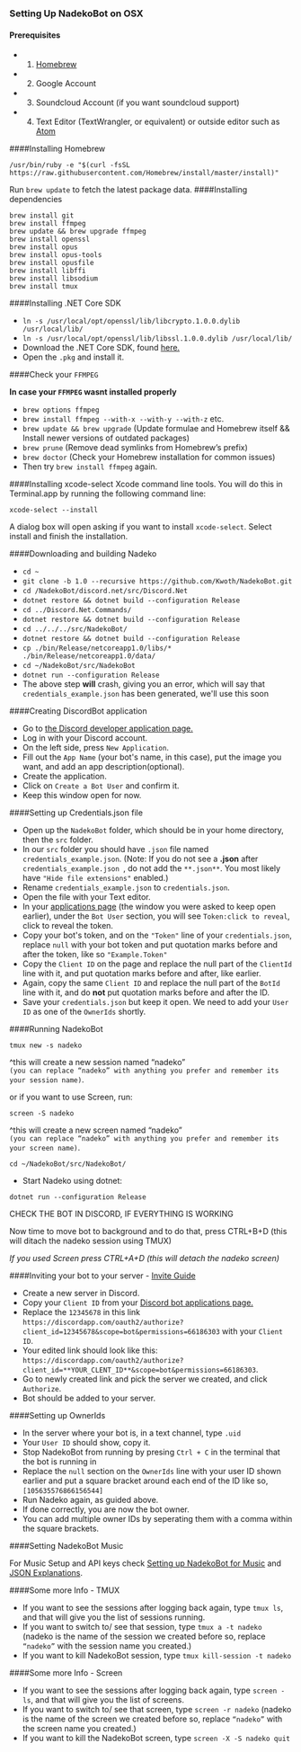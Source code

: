 ### Setting Up NadekoBot on OSX
#### Prerequisites 
- 1) [Homebrew][Homebrew]
- 2) Google Account
- 3) Soundcloud Account (if you want soundcloud support)
- 4) Text Editor (TextWrangler, or equivalent) or outside editor such as [Atom][Atom]

####Installing Homebrew

`/usr/bin/ruby -e "$(curl -fsSL https://raw.githubusercontent.com/Homebrew/install/master/install)"`

Run `brew update` to fetch the latest package data.
####Installing dependencies
```
brew install git
brew install ffmpeg
brew update && brew upgrade ffmpeg
brew install openssl
brew install opus
brew install opus-tools
brew install opusfile
brew install libffi
brew install libsodium
brew install tmux
```

####Installing .NET Core SDK
- `ln -s /usr/local/opt/openssl/lib/libcrypto.1.0.0.dylib /usr/local/lib/`
- `ln -s /usr/local/opt/openssl/lib/libssl.1.0.0.dylib /usr/local/lib/`
- Download the .NET Core SDK, found [here.](https://go.microsoft.com/fwlink/?LinkID=827526)
- Open the `.pkg` and install it.

####Check your `FFMPEG`

**In case your `FFMPEG` wasnt installed properly**

- `brew options ffmpeg`
- `brew install ffmpeg --with-x --with-y --with-z` etc.
- `brew update && brew upgrade` (Update formulae and Homebrew itself && Install newer versions of outdated packages)
- `brew prune` (Remove dead symlinks from Homebrew’s prefix)
- `brew doctor` (Check your Homebrew installation for common issues)
- Then try `brew install ffmpeg` again.

####Installing xcode-select
Xcode command line tools. You will do this in Terminal.app by running the following command line:

`xcode-select --install`

A dialog box will open asking if you want to install `xcode-select`. Select install and finish the installation.

####Downloading and building Nadeko
- `cd ~`
- `git clone -b 1.0 --recursive https://github.com/Kwoth/NadekoBot.git`
- `cd /NadekoBot/discord.net/src/Discord.Net`
- `dotnet restore && dotnet build --configuration Release`
- `cd ../Discord.Net.Commands/`
- `dotnet restore && dotnet build --configuration Release`
- `cd ../../../src/NadekoBot/`
- `dotnet restore && dotnet build --configuration Release`
- `cp ./bin/Release/netcoreapp1.0/libs/* ./bin/Release/netcoreapp1.0/data/`
- `cd ~/NadekoBot/src/NadekoBot`
- `dotnet run --configuration Release`
- The above step **will** crash, giving you an error, which will say that `credentials_example.json` has been generated, we'll use this soon

####Creating DiscordBot application
- Go to [the Discord developer application page.][DiscordApp]
- Log in with your Discord account.
- On the left side, press `New Application`.
- Fill out the `App Name` (your bot's name, in this case), put the image you want, and add an app description(optional).
- Create the application.
- Click on `Create a Bot User` and confirm it.
- Keep this window open for now.
 
####Setting up Credentials.json file
- Open up the `NadekoBot` folder, which should be in your home directory, then the `src` folder.
- In our `src` folder you should have `.json` file named `credentials_example.json`. (Note: If you do not see a **.json** after `credentials_example.json `, do not add the `**.json**`. You most likely have `"Hide file extensions"` enabled.)
- Rename `credentials_example.json` to `credentials.json`.
- Open the file with your Text editor.
- In your [applications page][DiscordApp] (the window you were asked to keep open earlier), under the `Bot User` section, you will see `Token:click to reveal`, click to reveal the token.
- Copy your bot's token, and on the `"Token"` line of your `credentials.json`, replace `null` with your bot token and put quotation marks before and after the token, like so `"Example.Token"`
- Copy the `Client ID` on the page and replace the null part of the `ClientId` line with it, and put quotation marks before and after, like earlier.
- Again, copy the same `Client ID` and replace the null part of the `BotId` line with it, and do **not** put quotation marks before and after the ID.
- Save your `credentials.json` but keep it open. We need to add your `User ID` as one of the `OwnerIds` shortly.
 
####Running NadekoBot
 
`tmux new -s nadeko`

^this will create a new session named “nadeko”  
`(you can replace “nadeko” with anything you prefer and remember its your session name)`.

or if you want to use Screen, run:

`screen -S nadeko`

^this will create a new screen named “nadeko”  
`(you can replace “nadeko” with anything you prefer and remember its your screen name)`.

`cd ~/NadekoBot/src/NadekoBot/`

- Start Nadeko using dotnet:
 
`dotnet run --configuration Release`

CHECK THE BOT IN DISCORD, IF EVERYTHING IS WORKING

Now time to move bot to background and to do that, press CTRL+B+D (this will ditach the nadeko session using TMUX)

*If you used Screen press CTRL+A+D (this will detach the nadeko screen)*

####Inviting your bot to your server - [Invite Guide][Invite Guide]
- Create a new server in Discord.
- Copy your `Client ID` from your [Discord bot applications page.][DiscordApp]
- Replace the `12345678` in this link `https://discordapp.com/oauth2/authorize?client_id=12345678&scope=bot&permissions=66186303` with your `Client ID`.
- Your edited link should look like this: `https://discordapp.com/oauth2/authorize?client_id=**YOUR_CLENT_ID**&scope=bot&permissions=66186303`.
- Go to newly created link and pick the server we created, and click `Authorize`.
- Bot should be added to your server.
 
####Setting up OwnerIds
- In the server where your bot is, in a text channel, type `.uid`
- Your `User ID` should show, copy it.
- Stop NadekoBot from running by presing `Ctrl + C` in the terminal that the bot is running in 
- Replace the `null` section on the `OwnerIds` line with your user ID shown earlier and put a square bracket around each end of the ID like so, `[105635576866156544]`
- Run Nadeko again, as guided above.
- If done correctly, you are now the bot owner.
- You can add multiple owner IDs by seperating them with a comma within the square brackets.

####Setting NadekoBot Music

For Music Setup and API keys check [Setting up NadekoBot for Music](http://nadekobot.readthedocs.io/en/1.0/guides/Windows%20Guide/#setting-up-nadekobot-for-music) and [JSON Explanations](http://nadekobot.readthedocs.io/en/1.0/JSON%20Explanations/).

####Some more Info - TMUX

- If you want to see the sessions after logging back again, type `tmux ls`, and that will give you the list of sessions running. 
- If you want to switch to/ see that session, type `tmux a -t nadeko` (nadeko is the name of the session we created before so, replace `“nadeko”` with the session name you created.)
- If you want to kill NadekoBot session, type `tmux kill-session -t nadeko`

####Some more Info - Screen

- If you want to see the sessions after logging back again, type `screen -ls`, and that will give you the list of screens. 
- If you want to switch to/ see that screen, type `screen -r nadeko` (nadeko is the name of the screen we created before so, replace `“nadeko”` with the screen name you created.)
- If you want to kill the NadekoBot screen, type `screen -X -S nadeko quit`

[Homebrew]: http://brew.sh/
[DiscordApp]: https://discordapp.com/developers/applications/me
[Atom]: https://atom.io/
[Invite Guide]: http://discord.kongslien.net/guide.html
[Google Console]: https://console.developers.google.com
[Soundcloud]: https://soundcloud.com/you/apps/new
